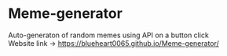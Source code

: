 # Meme-generator
Auto-generaton of random memes using API on a button click  
Website link -> https://blueheart0065.github.io/Meme-generator/
